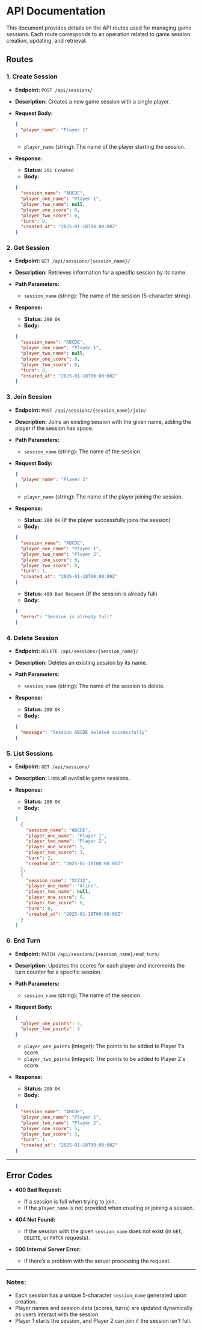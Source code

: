 
# API Documentation

This document provides details on the API routes used for managing game sessions. Each route corresponds to an operation related to game session creation, updating, and retrieval.

## Routes

### 1. **Create Session**
- **Endpoint:** `POST /api/sessions/`
- **Description:** Creates a new game session with a single player.
- **Request Body:**
  ```json
  {
    "player_name": "Player 1"
  }
  ```
  - `player_name` (string): The name of the player starting the session.
  
- **Response:**
  - **Status:** `201 Created`
  - **Body:**
  ```json
  {
    "session_name": "ABCDE",
    "player_one_name": "Player 1",
    "player_two_name": null,
    "player_one_score": 0,
    "player_two_score": 0,
    "turn": 0,
    "created_at": "2025-01-18T00:00:00Z"
  }
  ```

### 2. **Get Session**
- **Endpoint:** `GET /api/sessions/{session_name}/`
- **Description:** Retrieves information for a specific session by its name.
- **Path Parameters:**
  - `session_name` (string): The name of the session (5-character string).
  
- **Response:**
  - **Status:** `200 OK`
  - **Body:**
  ```json
  {
    "session_name": "ABCDE",
    "player_one_name": "Player 1",
    "player_two_name": null,
    "player_one_score": 0,
    "player_two_score": 0,
    "turn": 0,
    "created_at": "2025-01-18T00:00:00Z"
  }
  ```

### 3. **Join Session**
- **Endpoint:** `POST /api/sessions/{session_name}/join/`
- **Description:** Joins an existing session with the given name, adding the player if the session has space.
- **Path Parameters:**
  - `session_name` (string): The name of the session.
  
- **Request Body:**
  ```json
  {
    "player_name": "Player 2"
  }
  ```
  - `player_name` (string): The name of the player joining the session.

- **Response:**
  - **Status:** `200 OK` (If the player successfully joins the session)
  - **Body:**
  ```json
  {
    "session_name": "ABCDE",
    "player_one_name": "Player 1",
    "player_two_name": "Player 2",
    "player_one_score": 0,
    "player_two_score": 0,
    "turn": 1,
    "created_at": "2025-01-18T00:00:00Z"
  }
  ```
  
  - **Status:** `400 Bad Request` (If the session is already full)
  - **Body:**
  ```json
  {
    "error": "Session is already full"
  }
  ```

### 4. **Delete Session**
- **Endpoint:** `DELETE /api/sessions/{session_name}/`
- **Description:** Deletes an existing session by its name.
- **Path Parameters:**
  - `session_name` (string): The name of the session to delete.

- **Response:**
  - **Status:** `200 OK`
  - **Body:**
  ```json
  {
    "message": "Session ABCDE deleted successfully"
  }
  ```

### 5. **List Sessions**
- **Endpoint:** `GET /api/sessions/`
- **Description:** Lists all available game sessions.
  
- **Response:**
  - **Status:** `200 OK`
  - **Body:**
  ```json
  [
    {
      "session_name": "ABCDE",
      "player_one_name": "Player 1",
      "player_two_name": "Player 2",
      "player_one_score": 5,
      "player_two_score": 3,
      "turn": 2,
      "created_at": "2025-01-18T00:00:00Z"
    },
    {
      "session_name": "XYZ12",
      "player_one_name": "Alice",
      "player_two_name": null,
      "player_one_score": 0,
      "player_two_score": 0,
      "turn": 0,
      "created_at": "2025-01-18T00:00:00Z"
    }
  ]
  ```

### 6. **End Turn**
- **Endpoint:** `PATCH /api/sessions/{session_name}/end_turn/`
- **Description:** Updates the scores for each player and increments the turn counter for a specific session.
- **Path Parameters:**
  - `session_name` (string): The name of the session.

- **Request Body:**
  ```json
  {
    "player_one_points": 5,
    "player_two_points": 3
  }
  ```
  - `player_one_points` (integer): The points to be added to Player 1's score.
  - `player_two_points` (integer): The points to be added to Player 2's score.

- **Response:**
  - **Status:** `200 OK`
  - **Body:**
  ```json
  {
    "session_name": "ABCDE",
    "player_one_name": "Player 1",
    "player_two_name": "Player 2",
    "player_one_score": 5,
    "player_two_score": 3,
    "turn": 1,
    "created_at": "2025-01-18T00:00:00Z"
  }
  ```

---

## Error Codes

- **400 Bad Request:**
  - If a session is full when trying to join.
  - If the `player_name` is not provided when creating or joining a session.

- **404 Not Found:**
  - If the session with the given `session_name` does not exist (in `GET`, `DELETE`, or `PATCH` requests).

- **500 Internal Server Error:**
  - If there’s a problem with the server processing the request.

---

### Notes:

- Each session has a unique 5-character `session_name` generated upon creation.
- Player names and session data (scores, turns) are updated dynamically as users interact with the session.
- Player 1 starts the session, and Player 2 can join if the session isn't full.
